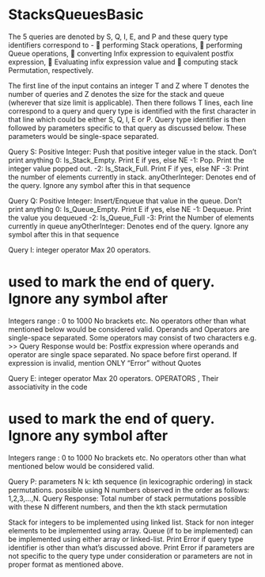 # StacksQueuesBasic
The 5 queries are denoted by S, Q, I, E, and P and these query type identifiers
correspond to -
 performing Stack operations,
 performing Queue operations,
 converting Infix expression to equivalent postfix expression,
 Evaluating infix expression value and
 computing stack Permutation, respectively.

The first line of the input contains an integer T and Z where T denotes the number of
queries and Z denotes the size for the stack and queue (wherever that size limit is
applicable).
Then there follows T lines, each line correspond to a query and query type is identified with
the first character in that line which could be either S, Q, I, E or P.
Query type identifier is then followed by parameters specific to that query as discussed
below. These parameters would be single-space separated.

Query S:
Positive Integer: Push that positive integer value in the stack. Don’t print
anything
0: Is_Stack_Empty. Print E if yes, else NE
-1: Pop. Print the integer value popped out.
-2: Is_Stack_Full. Print F if yes, else NF
-3: Print the number of elements currently in stack.
anyOtherInteger: Denotes end of the query. Ignore any symbol after this in that
sequence

Query Q:
Positive Integer: Insert/Enqueue that value in the queue. Don’t print anything
0: Is_Queue_Empty. Print E if yes, else NE
-1: Dequeue. Print the value you dequeued
-2: Is_Queue_Full
-3: Print the Number of elements currently in queue
anyOtherInteger: Denotes end of the query. Ignore any symbol after this in that
sequence

Query I: integer operator
Max 20 operators.
# used to mark the end of query. Ignore any symbol after #
Integers range : 0 to 1000
No brackets etc. No operators other than what mentioned below would be considered valid.
Operands and Operators are single-space separated. Some operators may consist of two characters e.g. >>
Query Response would be: Postfix expression where operands and operator are single
space separated. No space before first operand. If expression is invalid, mention ONLY “Error” without
Quotes

Query E: integer operator
Max 20 operators.
OPERATORS , Their associativity in the code
# used to mark the end of query. Ignore any symbol after #
Integers range : 0 to 1000
No brackets etc. No operators other than what mentioned below would be considered valid.

Query P: parameters N k:
kth sequence (in lexicographic ordering) in stack permutations. possible using N numbers observed in the order as follows: 1,2,3,…,N. Query Response:
Total number of stack permutations possible with these N different numbers, and then the kth stack permutation


Stack for integers to be implemented using linked list. Stack for non integer elements to
be implemented using array.
Queue (if to be implemented) can be implemented using either array or linked-list.
Print Error if query type identifier is other than what’s discussed above.
Print Error if parameters are not specific to the query type under consideration or
parameters are not in proper format as mentioned above.
